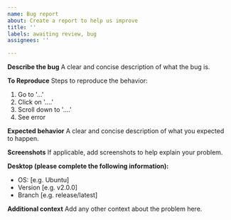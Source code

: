 ```yaml
---
name: Bug report
about: Create a report to help us improve
title: ''
labels: awaiting review, bug
assignees: ''

---
```


**Describe the bug**
A clear and concise description of what the bug is.

**To Reproduce**
Steps to reproduce the behavior:
1. Go to '...'
2. Click on '....'
3. Scroll down to '....'
4. See error

**Expected behavior**
A clear and concise description of what you expected to happen.

**Screenshots**
If applicable, add screenshots to help explain your problem.

**Desktop (please complete the following information):**
 - OS: [e.g. Ubuntu]
 - Version [e.g. v2.0.0]
 - Branch [e.g. release/latest]

**Additional context**
Add any other context about the problem here.

